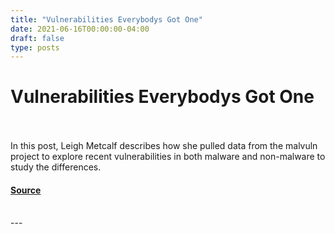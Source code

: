 ```yaml
---
title: "Vulnerabilities Everybodys Got One"
date: 2021-06-16T00:00:00-04:00
draft: false
type: posts
---
```

# Vulnerabilities Everybodys Got One

<br/>

<br/>
In this post, Leigh Metcalf describes how she pulled data from the malvuln project to explore recent vulnerabilities in both malware and non-malware to study the differences.
<br/>


#### [Source](https://insights.sei.cmu.edu/blog/vulnerabilities-everybodys-got-one/)

<br/>
---

